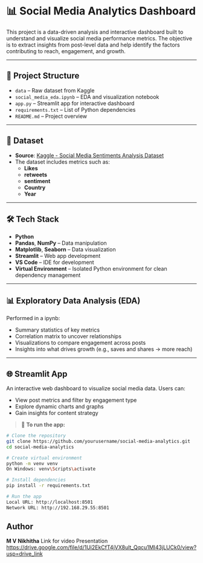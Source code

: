 # 📊 Social Media Analytics Dashboard

This project is a data-driven analysis and interactive dashboard built to understand and visualize social media performance metrics. The objective is to extract insights from post-level data and help identify the factors contributing to reach, engagement, and growth.

---

## 📁 Project Structure

- `data` – Raw dataset from Kaggle
- `social_media_eda.ipynb` – EDA and visualization notebook
- `app.py` – Streamlit app for interactive dashboard
- `requirements.txt` – List of Python dependencies
- `README.md` – Project overview

---

## 🧾 Dataset

- **Source**: [Kaggle - Social Media Sentiments Analysis Dataset](https://www.kaggle.com/datasets/kashishparmar02/social-media-sentiments-analysis-dataset)
- The dataset includes metrics such as:
  - **Likes**
  - **retweets**
  - **sentiment**
  - **Country**
  - **Year**

---

## 🛠️ Tech Stack

- **Python**
- **Pandas**, **NumPy** – Data manipulation
- **Matplotlib**, **Seaborn** – Data visualization
- **Streamlit** – Web app development
- **VS Code** – IDE for development
- **Virtual Environment** – Isolated Python environment for clean dependency management

---

## 📊 Exploratory Data Analysis (EDA)

Performed in a ipynb:

- Summary statistics of key metrics
- Correlation matrix to uncover relationships
- Visualizations to compare engagement across posts
- Insights into what drives growth (e.g., saves and shares → more reach)

---

## 🌐 Streamlit App

An interactive web dashboard to visualize social media data. Users can:

- View post metrics and filter by engagement type
- Explore dynamic charts and graphs
- Gain insights for content strategy

> 📍 **To run the app:**

```bash
# Clone the repository
git clone https://github.com/yourusername/social-media-analytics.git
cd social-media-analytics

# Create virtual environment
python -m venv venv
On Windows: venv\Scripts\activate

# Install dependencies
pip install -r requirements.txt

# Run the app
Local URL: http://localhost:8501
Network URL: http://192.168.29.55:8501
```
## Author 
**M V Nikhitha**
Link for video Presentation
https://drive.google.com/file/d/1Ui2EkCfT4jVX8ult_Qqcu1MI43jLUCk0/view?usp=drive_link

